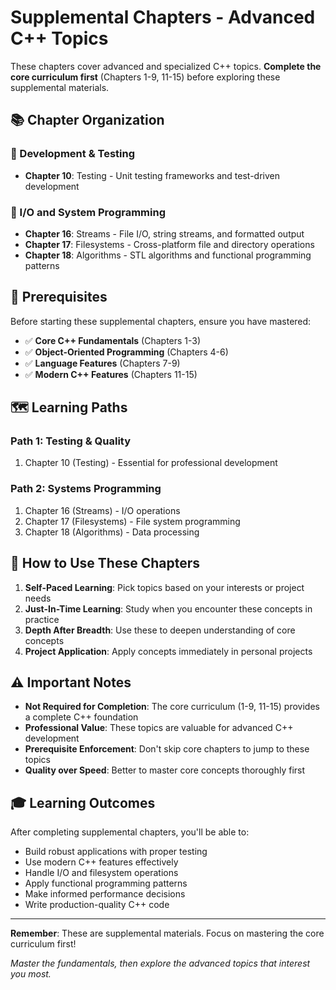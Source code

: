 # Supplemental Chapters - Advanced C++ Topics

These chapters cover advanced and specialized C++ topics. **Complete the core curriculum first** (Chapters 1-9, 11-15) before exploring these supplemental materials.

## 📚 Chapter Organization

### 🔬 Development & Testing
- **Chapter 10**: Testing - Unit testing frameworks and test-driven development

### 💾 I/O and System Programming
- **Chapter 16**: Streams - File I/O, string streams, and formatted output
- **Chapter 17**: Filesystems - Cross-platform file and directory operations
- **Chapter 18**: Algorithms - STL algorithms and functional programming patterns

## 🎯 Prerequisites

Before starting these supplemental chapters, ensure you have mastered:
- ✅ **Core C++ Fundamentals** (Chapters 1-3)
- ✅ **Object-Oriented Programming** (Chapters 4-6)
- ✅ **Language Features** (Chapters 7-9)
- ✅ **Modern C++ Features** (Chapters 11-15)

## 🗺️ Learning Paths

### Path 1: Testing & Quality
1. Chapter 10 (Testing) - Essential for professional development

### Path 2: Systems Programming
1. Chapter 16 (Streams) - I/O operations
2. Chapter 17 (Filesystems) - File system programming
3. Chapter 18 (Algorithms) - Data processing

## 📖 How to Use These Chapters

1. **Self-Paced Learning**: Pick topics based on your interests or project needs
2. **Just-In-Time Learning**: Study when you encounter these concepts in practice
3. **Depth After Breadth**: Use these to deepen understanding of core concepts
4. **Project Application**: Apply concepts immediately in personal projects

## ⚠️ Important Notes

- **Not Required for Completion**: The core curriculum (1-9, 11-15) provides a complete C++ foundation
- **Professional Value**: These topics are valuable for advanced C++ development
- **Prerequisite Enforcement**: Don't skip core chapters to jump to these topics
- **Quality over Speed**: Better to master core concepts thoroughly first

## 🎓 Learning Outcomes

After completing supplemental chapters, you'll be able to:
- Build robust applications with proper testing
- Use modern C++ features effectively
- Handle I/O and filesystem operations
- Apply functional programming patterns
- Make informed performance decisions
- Write production-quality C++ code

---

**Remember**: These are supplemental materials. Focus on mastering the core curriculum first!

*Master the fundamentals, then explore the advanced topics that interest you most.*